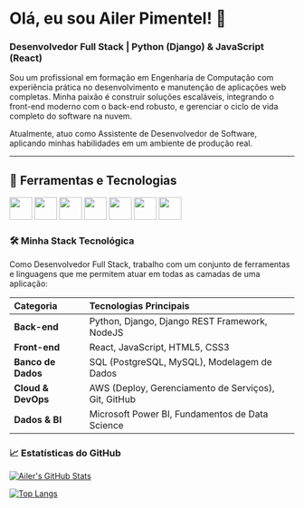 # Olá, eu sou Ailer Pimentel! 👋

### Desenvolvedor Full Stack | Python (Django) & JavaScript (React)

Sou um profissional em formação em Engenharia de Computação com experiência prática no desenvolvimento e manutenção de aplicações web completas. Minha paixão é construir soluções escaláveis, integrando o front-end moderno com o back-end robusto, e gerenciar o ciclo de vida completo do software na nuvem.

Atualmente, atuo como Assistente de Desenvolvedor de Software, aplicando minhas habilidades em um ambiente de produção real.

---
## 🚀 Ferramentas e Tecnologias

<p align="left">
  <img src="https://cdn.jsdelivr.net/gh/devicons/devicon/icons/python/python-original.svg" width="40" height="40"/>
  <img src="https://cdn.jsdelivr.net/gh/devicons/devicon/icons/django/django-plain.svg" width="40" height="40"/> 
  <img src="https://cdn.jsdelivr.net/gh/devicons/devicon@latest/icons/poetry/poetry-original.svg" width="40" height="40" />
  <img src="https://cdn.jsdelivr.net/gh/devicons/devicon@latest/icons/postgresql/postgresql-original.svg" width="40" height="40" />
  <img src="https://cdn.jsdelivr.net/gh/devicons/devicon/icons/git/git-original.svg" width="40" height="40"/>
  <img src="https://cdn.jsdelivr.net/gh/devicons/devicon@latest/icons/amazonwebservices/amazonwebservices-original-wordmark.svg"  width="40" height="40"/>
  <img src="https://cdn.jsdelivr.net/gh/devicons/devicon@latest/icons/javascript/javascript-original.svg"  width="40" height="40"/>
</p>

### 🛠️ Minha Stack Tecnológica

Como Desenvolvedor Full Stack, trabalho com um conjunto de ferramentas e linguagens que me permitem atuar em todas as camadas de uma aplicação:

| Categoria | Tecnologias Principais |
| :--- | :--- |
| **Back-end** | Python, Django, Django REST Framework, NodeJS |
| **Front-end** | React, JavaScript, HTML5, CSS3 |
| **Banco de Dados** | SQL (PostgreSQL, MySQL), Modelagem de Dados |
| **Cloud & DevOps** | AWS (Deploy, Gerenciamento de Serviços), Git, GitHub |
| **Dados & BI** | Microsoft Power BI, Fundamentos de Data Science |


### 📈 Estatísticas do GitHub

<!-- O serviço 'github-readme-stats' irá gerar as imagens dinamicamente. -->
[![Ailer's GitHub Stats](https://github-readme-stats.vercel.app/api?username=Ailer20&show_icons=true&theme=radical  )](https://github.com/anuraghazra/github-readme-stats  )

[![Top Langs](https://github-readme-stats.vercel.app/api/top-langs/?username=Ailer20&layout=compact&theme=radical  )](https://github.com/anuraghazra/github-readme-stats  )

